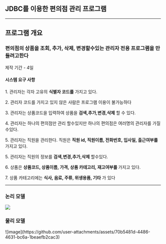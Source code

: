 <h2>JDBC를 이용한 편의점 관리 프로그램</h2>
<hr>
<h2>프로그램 개요</h2>
<h3>편의점의 상품을 조회, 추가, 삭제, 변경할수있는 관리자 전용 프로그램을 만들려고한다</h3>
<p>제작 기간 - 4일</p>
<h4>시스템 요구 사항</h4>
<p>1. 관리자는 각자 고유의 <b>식별자 코드를</b> 가지고 있다.</p>
<p>2. 관리자 코드를 가지고 있지 않은 사람은 프로그램 이용이 불가능하다</p>
<p>3. 관리자는 상품코드을 입력하여 상품을 <b>검색,추가,변경,삭제</b> 할 수 있다.</p>
<p>4. 관리자는 하나의 편의점만 관리 할수있지만 하나의 편의점은 여러명의 관리자를 가질수있다.</p>
<p>5. 관리자는 직원을 관리한다. 직원은 <b>직원 id, 직원이름, 전화번호, 입사일, 출근여부를</b> 가지고 있다.</p>
<p>5. 관리자는 직원의 정보를 <b>검색,변경,추가,삭제</b> 할수있다.</p>
<p>6. 상품은 <b>상품코드, 상품이름, 가격, 상품 카테고리, 재고여부를 </b>가지고 있다.</p>
<p>7. 상품 카테고리에는 <b>식사, 음료, 주류, 위생용품, 기타</b> 가 있다</p>

<hr>

<h3>논리 모델</h3>
<img src =https://github.com/user-attachments/assets/c5e10ee8-5ffa-401d-bd59-98d744f8dfe0>

<h3>물리 모델</h3>
![image](https://github.com/user-attachments/assets/70b5481d-4486-4631-bc6a-1beaefb2cac3)


